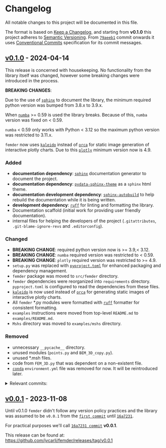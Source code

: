 # Changelog

All notable changes to this project will be documented in this file.

The format is based on [Keep a Changelog](https://keepachangelog.com/en/1.1.0/),
and starting from **v0.1.0** this project adheres to [Semantic Versioning](https://semver.org/spec/v2.0.0.html).
From [`79aeeb1`](https://github.com/jvcarli/femder/commit/79aeeb1) commit onwards it uses [Conventional Commits](https://www.conventionalcommits.org/en/v1.0.0/)
specification for its commit messages.

## [v0.1.0] - 2024-04-14

This release is concerned with housekeeping. No functionality from the library itself was changed,
however some breaking changes were introduced in the process.

**BREAKING CHANGES**:

Due to the use of [`sphinx`](https://github.com/sphinx-doc/sphinx)
to document the library, the minimum required python version was bumped from 3.8.x to 3.9.x.

When [`numba`](https://github.com/numba/numba) >= 0.59 is used the library breaks.
Because of this, `numba` version was fixed on < 0.59.

`numba` < 0.59 only works with Python < 3.12
so the maximum python version was restricted to 3.11.x.

`femder` now uses [`kaleido`](https://github.com/plotly/Kaleido) instead of
[`orca`](https://github.com/plotly/orca) for static image generation of interactive plotly charts.
Due to this [`plotly`](https://github.com/plotly/plotly.py) minimum version now is 4.9.

### Added

- **documentation dependency**: [`sphinx`](https://github.com/sphinx-doc/sphinx) documentation generator to document the project.
- **documentation dependency**: [`pydata-sphinx-theme`](https://github.com/pydata/pydata-sphinx-theme) as a `sphinx` html theme.
- **documentation development dependency**: [`sphinx-autobuild`](https://github.com/sphinx-doc/sphinx-autobuild)
to help rebuild the documentation while it is being written.
- **development dependency**: [`ruff`](https://github.com/astral-sh/ruff) for linting and formatting the library.
- Documentation scaffold (initial work for providing user friendly documentation).
- internal files for helping the developers of the project
(`.gitattributes`, `.git-blame-ignore-revs` and `.editorconfig`).

### Changed

- **BREAKING CHANGE**: required python version now is >= 3.9,< 3.12.
- **BREAKING CHANGE**: `numba` required version was restricted to < 0.59.
- **BREAKING CHANGE**: `plotly` required version was restricted to >= 4.9.
- `setup.py` was replaced with [`pyproject.toml`](https://packaging.python.org/en/latest/guides/writing-pyproject-toml/)
for enhanced packaging and dependency management.
- `femder` package was moved to `src/femder` directory.
- `femder` dependencies were reorganized into `requirements` directory.
`pyproject.toml` is configured to read the dependencies from these files.
- [`kaleido`](https://github.com/plotly/Kaleido) is now used instead of [`orca`](https://github.com/plotly/orca)
for generating static images of interactive plotly charts.
- All `femder` *.py modules were formatted with [`ruff`](https://github.com/astral-sh/ruff)
formatter for consistent formatting.
- `examples` instructions were moved from top-level `README.md` to `examples/README.md`.
- `Mshs` directory was moved to `examples/mshs` directory.

### Removed

- unnecessary `__pycache__` directory.
- unused modules (`points.py` and `BEM_3D_copy.py`).
- unused *.msh files.
- code from `FEM_3D.py` that was dependent on a non-existent file.
- [`conda`](https://docs.conda.io/en/latest/) `environment.yml` file was removed for now.
It will be reintroduced later.

<details>

<summary>Relevant commits:</summary>

* [`66806c3`](https://github.com/jvcarli/femder/commit/66806c3) chore: update top-level README (Joao Vitor Carli Pereira)
* [`ca1af36`](https://github.com/jvcarli/femder/commit/ca1af36) chore: use .md extension for README files (Joao Vitor Carli Pereira)
* [`9fdaa86`](https://github.com/jvcarli/femder/commit/9fdaa86) build!: restrict python versions to >= 3.9,<3.12 (Joao Vitor Carli Pereira)
* [`1cfac01`](https://github.com/jvcarli/femder/commit/1cfac01) fix: remove code that was dependent on a non-existent file (Joao Vitor Carli Pereira)
* [`fb3ed10`](https://github.com/jvcarli/femder/commit/fb3ed10) chore: update top-level README (Joao Vitor Carli Pereira)
* [`2f2c9ea`](https://github.com/jvcarli/femder/commit/2f2c9ea) style: add .editorconfig (Joao Vitor Carli Pereira)
* [`74cca8a`](https://github.com/jvcarli/femder/commit/74cca8a) docs: clean documentation index (Joao Vitor Carli Pereira)
* [`7fc45a9`](https://github.com/jvcarli/femder/commit/7fc45a9) docs: move examples instructions to examples directory (Joao Vitor Carli Pereira)
* [`9dc85df`](https://github.com/jvcarli/femder/commit/9dc85df) docs: replace default sphinx theme with pydata-sphinx-theme (Joao Vitor Carli Pereira)
* [`2c95d57`](https://github.com/jvcarli/femder/commit/2c95d57) docs: add sphinx-autobuild dependency for developing the documentation (Joao Vitor Carli Pereira)
* [`2244454`](https://github.com/jvcarli/femder/commit/2244454) build: remove plotly-orca dependency in favor of kaleido (Joao Vitor Carli Pereira)
* [`947e106`](https://github.com/jvcarli/femder/commit/947e106) refactor: move Mshs directory to examples/mshs (Joao Vitor Carli Pereira)
* [`7b15a0a`](https://github.com/jvcarli/femder/commit/7b15a0a) fix: delete unused module points.py (Joao Vitor Carli Pereira)
* [`33cc8c6`](https://github.com/jvcarli/femder/commit/33cc8c6) chore: add .gitattributes (Joao Vitor Carli Pereira)
* [`f3dd83f`](https://github.com/jvcarli/femder/commit/f3dd83f) build: remove conda environment.yml (Joao Vitor Carli Pereira)
* [`07ecab0`](https://github.com/jvcarli/femder/commit/07ecab0) chore: add .git-blame-ignore-revs file (Joao Vitor Carli Pereira)
* [`32179f0`](https://github.com/jvcarli/femder/commit/32179f0) style: run ruff formatter for the first time (Joao Vitor Carli Pereira)
* [`79aeeb1`](https://github.com/jvcarli/femder/commit/79aeeb1) refactor: reorganize femder dependencies (Joao Vitor Carli Pereira)
* [`d72522f`](https://github.com/jvcarli/femder/commit/d72522f) move docs directory to doc (nitpick) (Joao Vitor Carli Pereira)
* [`1373b37`](https://github.com/jvcarli/femder/commit/1373b37) remove unused *.msh files (Joao Vitor Carli Pereira)
* [`58cd037`](https://github.com/jvcarli/femder/commit/58cd037) remove unused python module (Joao Vitor Carli Pereira)
* [`e01a462`](https://github.com/jvcarli/femder/commit/e01a462) fix pip install url (Joao Vitor Carli Pereira)
* [`a10e608`](https://github.com/jvcarli/femder/commit/a10e608) rewrite README.md in rst (Joao Vitor Carli Pereira)
* [`e05e2e6`](https://github.com/jvcarli/femder/commit/e05e2e6) add documentation scaffold (Joao Vitor Carli Pereira)
* [`44a01c3`](https://github.com/jvcarli/femder/commit/44a01c3) move femder package to src directory (Joao Vitor Carli Pereira)
* [`54e7fef`](https://github.com/jvcarli/femder/commit/54e7fef) delete unnecessary __pycache__ directory (Joao Vitor Carli Pereira)
* [`d30a13f`](https://github.com/jvcarli/femder/commit/d30a13f) add pyproject.toml (Joao Vitor Carli Pereira)
* [`a447e21`](https://github.com/jvcarli/femder/commit/a447e21) remove setup.py in favor of pyproject.toml (Joao Vitor Carli Pereira)

</details>

## [v0.0.1] - 2023-11-08

Until v0.1.0 `femder` didn't follow any version policy practices
and the library was assumed to be `v0.0.1` from the [`first commit`](https://github.com/jvcarli/femder/commit/961a9fc)
until [`16a7231`](https://github.com/jvcarli/femder/commit/16a7231).

For practical purposes we'll call [`16a7231 commit`](https://github.com/jvcarli/femder/commit/16a7231) **v0.0.1**.

This release can be found at: <https://github.com/jvcarli/femder/releases/tag/v0.0.1>

[v0.1.0]: https://github.com/jvcarli/femder/compare/v0.0.1...v0.1.0
[v0.0.1]: https://github.com/jvcarli/femder/compare/961a9fc...v0.0.1
